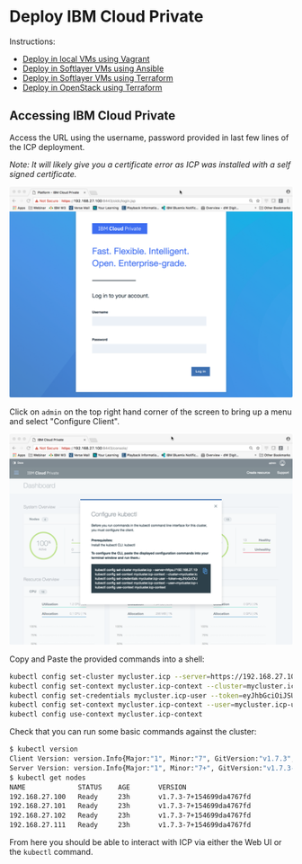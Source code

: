 # Deploy IBM Cloud Private

Instructions:

* [Deploy in local VMs using Vagrant](docs/deploy-vagrant.md)
* [Deploy in Softlayer VMs using Ansible](docs/deploy-softlayer-ansible.md)
* [Deploy in Softlayer VMs using Terraform](docs/deploy-softlayer-terraform.md)
* [Deploy in OpenStack using Terraform](docs/deploy-openstack-terraform.md)


## Accessing IBM Cloud Private

Access the URL using the username, password provided in last few lines of the ICP deployment.

_Note: It will likely give you a certificate error as ICP was installed with a self signed certificate._

![ICP Login Page](images/icp-login-page.png)

Click on `admin` on the top right hand corner of the screen to bring up a menu and select "Configure Client".

![ICP Configure Client](images/icp-configure-client.png)

Copy and Paste the provided commands into a shell:

```bash
kubectl config set-cluster mycluster.icp --server=https://192.168.27.100:8001 --insecure-skip-tls-verify=true
kubectl config set-context mycluster.icp-context --cluster=mycluster.icp
kubectl config set-credentials mycluster.icp-user --token=eyJhbGciOiJSUzI1NiJ9.eyJzdWIiOiJhZG1pbiIsImF0X2hhc2giOiJFaGllVkp1T3VtNEVyWVI0d2NjUThBIiwiaXNzIjoiaHR0cHM6Ly9teWNsdXN0ZXIuaWNwOjk0NDMvb2lkYy9lbmRwb2ludC9PUCIsImF1ZCI6ImM2ZDk3NTdmYWY0NmIyNDBkNTJjNDkyMjg0YzQxYmY5IiwiZXhwIjoxNTA5NjgxNjc0LCJpYXQiOjE1MDk2Mzg0NzR9.oLvpbbmJLnxf-ALAMc7vku-EU7ucp1JEixYf6OALkk76oNsVYhVVWKMyfZWU2IMH98ivo1INAU5SRl2w2bQjvwkzMsa3UScu1XR7GFm3XOl4SUWOGFCxfjxaR7n0zEIH0kaLvsrNUIiHl3kE70HuYcNU1MsOwq9u3NfzaDZnHQFu8NFOeGpsI26GlKrqlT_ROz7bsuQ1-M5KOMV4vjKKL6o95d_Ab0Nb7HXn58jXONRQNEQYPCUWVBJQDbyzq-3zWOFUz_ev8YamQgCDOdaU-Gk2MmiInDAPPvExG6vasBQ4fXyWpoeprPtwkCOAb-bEHFdLL4v4fwQK9RfLS4ZyTQ
kubectl config set-context mycluster.icp-context --user=mycluster.icp-user --namespace=default
kubectl config use-context mycluster.icp-context
```

Check that you can run some basic commands against the cluster:

```bash
$ kubectl version
Client Version: version.Info{Major:"1", Minor:"7", GitVersion:"v1.7.3", GitCommit:"2c2fe6e8278a5db2d15a013987b53968c743f2a1", GitTreeState:"clean", BuildDate:"2017-08-03T07:00:21Z", GoVersion:"go1.8.3", Compiler:"gc", Platform:"darwin/amd64"}
Server Version: version.Info{Major:"1", Minor:"7+", GitVersion:"v1.7.3-7+154699da4767fd", GitCommit:"154699da4767fd4225cbaa91cc26abd71bc853c7", GitTreeState:"clean", BuildDate:"2017-08-28T06:41:56Z", GoVersion:"go1.8.3", Compiler:"gc", Platform:"linux/amd64"}
$ kubectl get nodes
NAME             STATUS    AGE       VERSION
192.168.27.100   Ready     23h       v1.7.3-7+154699da4767fd
192.168.27.101   Ready     23h       v1.7.3-7+154699da4767fd
192.168.27.102   Ready     23h       v1.7.3-7+154699da4767fd
192.168.27.111   Ready     23h       v1.7.3-7+154699da4767fd
```

From here you should be able to interact with ICP via either the Web UI or the `kubectl` command.
